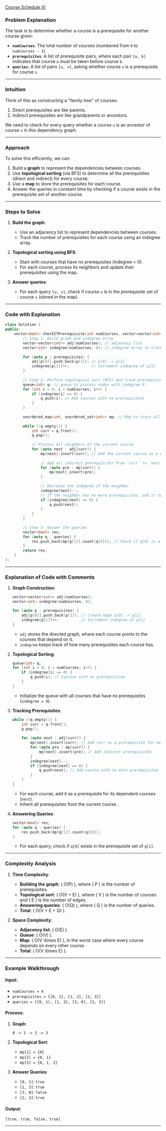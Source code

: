 [Course Schedule IV](https://leetcode.com/problems/course-schedule-iv/description/)

### Problem Explanation

The task is to determine whether a course is a prerequisite for another course given:
- **`numCourses`**: The total number of courses (numbered from `0` to `numCourses - 1`).
- **`prerequisites`**: A list of prerequisite pairs, where each pair `[a, b]` indicates that course `a` must be taken before course `b`.
- **`queries`**: A list of pairs `[u, v]`, asking whether course `u` is a prerequisite for course `v`.

---

### Intuition

Think of this as constructing a "family tree" of courses:
1. Direct prerequisites are like parents.
2. Indirect prerequisites are like grandparents or ancestors.

We need to check for every query whether a course `u` is an ancestor of course `v` in this dependency graph.

---

### Approach

To solve this efficiently, we can:
1. Build a **graph** to represent the dependencies between courses.
2. Use **topological sorting** (via BFS) to determine all the prerequisites (direct and indirect) for every course.
3. Use a **map** to store the prerequisites for each course.
4. Answer the queries in constant time by checking if a course exists in the prerequisite set of another course.

---

### Steps to Solve

1. **Build the graph**:
   - Use an adjacency list to represent dependencies between courses.
   - Track the number of prerequisites for each course using an indegree array.

2. **Topological sorting using BFS**:
   - Start with courses that have no prerequisites (indegree = 0).
   - For each course, process its neighbors and update their prerequisites using the map.

3. **Answer queries**:
   - For each query `[u, v]`, check if course `u` is in the prerequisite set of course `v` (stored in the map).

---

### Code with Explanation

```cpp
class Solution {
public:
    vector<bool> checkIfPrerequisite(int numCourses, vector<vector<int>>& prerequisites, vector<vector<int>>& queries) {
        // Step 1: Build graph and indegree array
        vector<vector<int>> adj(numCourses); // adjacency list
        vector<int> indegree(numCourses, 0); // indegree array to track prerequisites count
        
        for (auto p : prerequisites) {
            adj[p[0]].push_back(p[1]); // p[0] -> p[1]
            indegree[p[1]]++;          // Increment indegree of p[1]
        }
        
        // Step 2: Perform topological sort (BFS) and track prerequisites
        queue<int> q; // queue to process nodes with indegree 0
        for (int i = 0; i < numCourses; i++) {
            if (indegree[i] == 0) {
                q.push(i); // Add courses with no prerequisites
            }
        }
        
        unordered_map<int, unordered_set<int>> mp; // Map to store all prerequisites for each course
        
        while (!q.empty()) {
            int curr = q.front();
            q.pop();
            
            // Process all neighbors of the current course
            for (auto next : adj[curr]) {
                mp[next].insert(curr); // Add the current course as a direct prerequisite
                
                // Add all indirect prerequisites from `curr` to `next`
                for (auto pre : mp[curr]) {
                    mp[next].insert(pre);
                }
                
                // Decrease the indegree of the neighbor
                indegree[next]--;
                // If the neighbor has no more prerequisites, add it to the queue
                if (indegree[next] == 0) {
                    q.push(next);
                }
            }
        }
        
        // Step 3: Answer the queries
        vector<bool> res;
        for (auto q : queries) {
            res.push_back(mp[q[1]].count(q[0])); // Check if q[0] is a prerequisite of q[1]
        }
        return res;
    }
};
```

---

### Explanation of Code with Comments

1. **Graph Construction**:
   ```cpp
   vector<vector<int>> adj(numCourses); 
   vector<int> indegree(numCourses, 0); 
   
   for (auto p : prerequisites) {
       adj[p[0]].push_back(p[1]); // Create edge p[0] -> p[1]
       indegree[p[1]]++;          // Increment indegree of p[1]
   }
   ```
   - `adj` stores the directed graph, where each course points to the courses that depend on it.
   - `indegree` keeps track of how many prerequisites each course has.

2. **Topological Sorting**:
   ```cpp
   queue<int> q;
   for (int i = 0; i < numCourses; i++) {
       if (indegree[i] == 0) {
           q.push(i); // Courses with no prerequisites
       }
   }
   ```
   - Initialize the queue with all courses that have no prerequisites (`indegree = 0`).

3. **Tracking Prerequisites**:
   ```cpp
   while (!q.empty()) {
       int curr = q.front();
       q.pop();
       
       for (auto next : adj[curr]) {
           mp[next].insert(curr); // Add curr as a prerequisite for next
           for (auto pre : mp[curr]) {
               mp[next].insert(pre); // Add indirect prerequisites
           }
           indegree[next]--;
           if (indegree[next] == 0) {
               q.push(next); // Add course with no more prerequisites
           }
       }
   }
   ```
   - For each course, add it as a prerequisite for its dependent courses (`next`).
   - Inherit all prerequisites from the current course.

4. **Answering Queries**:
   ```cpp
   vector<bool> res;
   for (auto q : queries) {
       res.push_back(mp[q[1]].count(q[0]));
   }
   ```
   - For each query, check if `q[0]` exists in the prerequisite set of `q[1]`.

---

### Complexity Analysis

1. **Time Complexity**:
   - **Building the graph**: \( O(P) \), where \( P \) is the number of prerequisites.
   - **Topological sort**: \( O(V + E) \), where \( V \) is the number of courses and \( E \) is the number of edges.
   - **Answering queries**: \( O(Q) \), where \( Q \) is the number of queries.
   - **Total**: \( O(V + E + Q) \).

2. **Space Complexity**:
   - **Adjacency list**: \( O(E) \).
   - **Queue**: \( O(V) \).
   - **Map**: \( O(V \times E) \), in the worst case where every course depends on every other course.
   - **Total**: \( O(V \times E) \).

---

### Example Walkthrough

#### Input:
- `numCourses = 4`
- `prerequisites = [[0, 1], [1, 2], [2, 3]]`
- `queries = [[0, 1], [1, 3], [3, 0], [2, 3]]`

#### Process:
1. **Graph**:
   ```
   0 -> 1 -> 2 -> 3
   ```

2. **Topological Sort**:
   - `mp[1] = {0}`
   - `mp[2] = {0, 1}`
   - `mp[3] = {0, 1, 2}`

3. **Answer Queries**:
   - `[0, 1]`: `true`
   - `[1, 3]`: `true`
   - `[3, 0]`: `false`
   - `[2, 3]`: `true`

#### Output:
```
[true, true, false, true]
```

---
